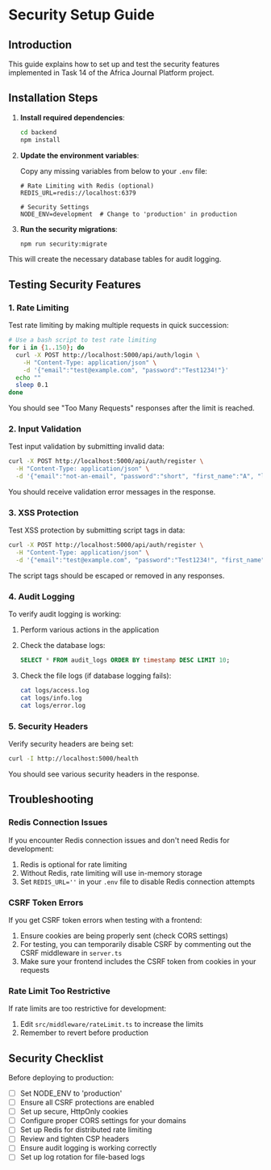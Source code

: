 # Security Setup Guide

## Introduction

This guide explains how to set up and test the security features implemented in Task 14 of the Africa Journal Platform project.

## Installation Steps

1. **Install required dependencies**:

   ```bash
   cd backend
   npm install
   ```

2. **Update the environment variables**:

   Copy any missing variables from below to your `.env` file:

   ```plaintext
   # Rate Limiting with Redis (optional)
   REDIS_URL=redis://localhost:6379

   # Security Settings
   NODE_ENV=development  # Change to 'production' in production
   ```

3. **Run the security migrations**:

   ```bash
   npm run security:migrate
   ```

This will create the necessary database tables for audit logging.

## Testing Security Features

### 1. Rate Limiting

Test rate limiting by making multiple requests in quick succession:

```bash
# Use a bash script to test rate limiting
for i in {1..150}; do
  curl -X POST http://localhost:5000/api/auth/login \
    -H "Content-Type: application/json" \
    -d '{"email":"test@example.com", "password":"Test1234!"}' 
  echo "" 
  sleep 0.1
done
```

You should see "Too Many Requests" responses after the limit is reached.

### 2. Input Validation

Test input validation by submitting invalid data:

```bash
curl -X POST http://localhost:5000/api/auth/register \
  -H "Content-Type: application/json" \
  -d '{"email":"not-an-email", "password":"short", "first_name":"A", "last_name":"B", "affiliation":"C"}'
```

You should receive validation error messages in the response.

### 3. XSS Protection

Test XSS protection by submitting script tags in data:

```bash
curl -X POST http://localhost:5000/api/auth/register \
  -H "Content-Type: application/json" \
  -d '{"email":"test@example.com", "password":"Test1234!", "first_name":"<script>alert(1)</script>", "last_name":"Test", "affiliation":"Test"}'
```

The script tags should be escaped or removed in any responses.

### 4. Audit Logging

To verify audit logging is working:

1. Perform various actions in the application
2. Check the database logs:

   ```sql
   SELECT * FROM audit_logs ORDER BY timestamp DESC LIMIT 10;
   ```

3. Check the file logs (if database logging fails):

   ```bash
   cat logs/access.log
   cat logs/info.log
   cat logs/error.log
   ```

### 5. Security Headers

Verify security headers are being set:

```bash
curl -I http://localhost:5000/health
```

You should see various security headers in the response.

## Troubleshooting

### Redis Connection Issues

If you encounter Redis connection issues and don't need Redis for development:

1. Redis is optional for rate limiting
2. Without Redis, rate limiting will use in-memory storage
3. Set `REDIS_URL=''` in your `.env` file to disable Redis connection attempts

### CSRF Token Errors

If you get CSRF token errors when testing with a frontend:

1. Ensure cookies are being properly sent (check CORS settings)
2. For testing, you can temporarily disable CSRF by commenting out the CSRF middleware in `server.ts`
3. Make sure your frontend includes the CSRF token from cookies in your requests

### Rate Limit Too Restrictive

If rate limits are too restrictive for development:

1. Edit `src/middleware/rateLimit.ts` to increase the limits
2. Remember to revert before production

## Security Checklist

Before deploying to production:

- [ ] Set NODE_ENV to 'production'
- [ ] Ensure all CSRF protections are enabled
- [ ] Set up secure, HttpOnly cookies
- [ ] Configure proper CORS settings for your domains
- [ ] Set up Redis for distributed rate limiting
- [ ] Review and tighten CSP headers
- [ ] Ensure audit logging is working correctly
- [ ] Set up log rotation for file-based logs
